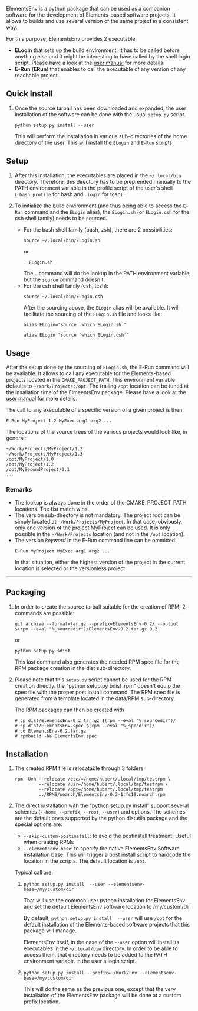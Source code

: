 ElementsEnv is a python package that can be used as a companion software for the development of Elements-based software projects. It allows to builds and use several version of the same project in a consistent way. 

For this purpose, ElementsEnv provides 2 executable:
* **ELogin** that sets up the build environment. It has to be called before anything else and it might be interesting to have called by the shell login script. Please have a look at the [user manual](doc/Manual.md) for more details.
* **E-Run** (**ERun**) that enables to call the executable of any version of any reachable project

## Quick Install

1. Once the source tarball has been downloaded and expanded, the user installation of the software can be done with the usual `setup.py` script.
   ```
   python setup.py install --user
   ```
   This will perform the installation in various sub-directories of the home directory of the user. This will install the `ELogin` and `E-Run` scripts.

## Setup

1. After this installation, the executables are placed in the `~/.local/bin` directory. Therefore, this directory has to be preprended manually to the PATH environment variable in the profile script of the user's shell (`.bash_profile` for bash and `.login` for tcsh). 

1. To initialize the build environment (and thus being able to access the `E-Run` command and the `ELogin` alias), the `ELogin.sh` (or `ELogin.csh` for the csh shell family) needs to be sourced. 
   * For the bash shell family (bash, zsh), there are 2 possibilities:
     ```
     source ~/.local/bin/ELogin.sh
     ```
     or 
     ```
     . ELogin.sh
     ```
     The `.` command will do the lookup in the PATH environment variable, but the `source` command doesn't.
   * For the csh shell family (csh, tcsh):
     ```
     source ~/.local/bin/ELogin.csh
     ```
     After the sourcing above, the `ELogin` alias will be available. It will facilitate the sourcing of the `ELogin.sh` file and looks like:
     ```
     alias ELogin="source `which ELogin.sh`"
     ```
     ```
     alias ELogin "source `which ELogin.csh`"
     ```
     
     
## Usage

After the setup done by the sourcing of `ELogin.sh`, the E-Run command will be available. It allows to call any executable for the Elements-based projects located in the `CMAKE_PROJECT_PATH`. This environment variable defaults to `~/Work/Projects:/opt`. The trailing `/opt` location can be tuned at the insallation time of the ElmeentsEnv package. Please have a look at the [user manual](doc/Manual.md) for more details.

The call to any executable of a specific version of a given project is then:
```
E-Run MyProject 1.2 MyExec arg1 arg2 ...
```

The locations of the source trees of the various projects would look like, in general:
  ```
  ~/Work/Projects/MyProject/1.2
  ~/Work/Projects/MyProject/1.3
  /opt/MyProject/1.0
  /opt/MyProject/1.2
  /opt/MySecondProject/0.1
  ...
  ``` 

### Remarks

* The lookup is always done in the order of the CMAKE_PROJECT_PATH locations. The fist match wins.
* The version sub-directory is not mandatory. The project root can be simply located at `~/Work/Projects/MyProject`. In that case, obviously, only one version of the project MyProject can be used. It is only possible in the `~/Work/Projects` location (and not in the `/opt` location).
* The version _keyword_ in the E-Run command line can be ommitted:
  ```
  E-Run MyProject MyExec arg1 arg2 ...
  ```
  In that situation, either the highest version of the project in the current location is selected or the versionless project.


---

## Packaging

1. In order to create the source tarball suitable for the creation of RPM, 2 commands are possible:

   ```
   git archive --format=tar.gz --prefix=ElementsEnv-0.2/ --output $(rpm --eval "%_sourcedir")/ElementsEnv-0.2.tar.gz 0.2
   ```
   or

   ```
   python setup.py sdist
   ```
   
   This last command also generates the needed RPM spec file for the RPM package creation in the dist sub-directory.

1. Please note that this `setup.py` script cannot be used for the RPM creation directly.
   the "python setup.py bdist_rpm" doesn't equip the spec file with the
   proper post install command. The RPM spec file is generated from a template located in the data/RPM sub-directory. 
   
   The RPM packages can then be created with
   
   ```
   # cp dist/ElementsEnv-0.2.tar.gz $(rpm --eval "%_sourcedir")/
   # cp dist/ElementsEnv.spec $(rpm --eval "%_specdir")/
   # cd ElementsEnv-0.2.tar.gz 
   # rpmbuild -ba ElementsEnv.spec
   ```

## Installation


1. The created RPM file is relocatable through 3 folders

   ```
   rpm -Uvh --relocate /etc/=/home/hubert/.local/tmp/testrpm \
            --relocate /usr=/home/hubert/.local/tmp/testrpm \
            --relocate /opt=/home/hubert/.local/tmp/testrpm  
            ../RPMS/noarch/ElementsEnv-0.3-1.fc19.noarch.rpm
   ```

1. The direct installation with the "python setup.py install" support several
   schemes (`--home`, `--prefix`, `--root`, `--user`) and options. The schemes are the
   default ones supported by the python distutils package and the special options
   are:
   * `--skip-custom-postinstall`: to avoid the postinstall treatment. Useful when
      creating RPMs
   * `--elementsenv-base`: to specify the native ElementsEnv Software installation base. This will trigger a post install script to hardcode the location in the scripts. The default location is `/opt`.

   Typical call are:
   1. `python setup.py install  --user --elementsenv-base=/my/custom/dir`

      That will use the common user python installation for ElementsEnv and set
      the default ElementsEnv software location to /my/custom/dir
      
      By default, `python setup.py install  --user` will use `/opt` for the default installation of the Elements-based software projects that this package will manage.
      
      ElementsEnv itself, in the case of the `--user` option will install its executables in the `~/.local/bin` directory. In order to be able to access them, that directory needs to be added to the PATH environment variable in the user's login script.
      

   1. `python setup.py install --prefix=~/Work/Env --elementsenv-base=/my/custom/dir`

      This will do the same as the previous one, except that the very installation
      of the ElementsEnv package will be done at a custom prefix location.
       
 



